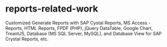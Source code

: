 # reports-related-work
Customized Generate Reports with SAP Cystal Reports, MS Access - Reports, HTML Reports, FPDF (PHP), jQuery DataTable, Google Chart, TreantJS, Database (MS SQL Server, MySQL), and Database View for SAP Crystal Reports, etc.
